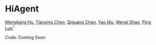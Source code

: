 # HiAgent
[Mengkang Hu](https://aaron617.github.io/), [Tianxing Chen](https://tianxingchen.github.io/), [Qiguang Chen](https://lightchen233.github.io/), [Yao Mu](https://yaomarkmu.github.io/), [Wenqi Shao](https://wqshao126.github.io/), [Ping Luo](http://luoping.me/)<sup>†</sup>

Code: Coming Soon
